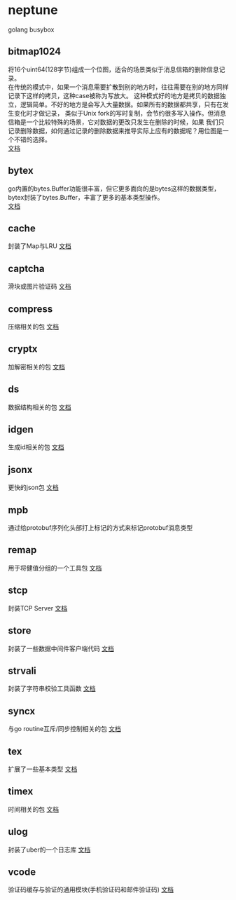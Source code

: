 # neptune
golang busybox

## bitmap1024    
将16个uint64(128字节)组成一个位图，适合的场景类似于消息信箱的删除信息记录。   
在传统的模式中，如果一个消息需要扩散到别的地方时，往往需要在别的地方同样记录下这样的拷贝，这种case被称为写放大。
这种模式好的地方是拷贝的数据独立，逻辑简单。不好的地方是会写入大量数据。如果所有的数据都共享，只有在发生变化时才做记录，
类似于Unix fork的写时复制，会节约很多写入操作。但消息信箱是一个比较特殊的场景，它对数据的更改只发生在删除的时候，如果
我们只记录删除数据，如何通过记录的删除数据来推导实际上应有的数据呢？用位图是一个不错的选择。  
[文档](./bitmap1024/README.md)

## bytex   
go内置的bytes.Buffer功能很丰富，但它更多面向的是bytes这样的数据类型，bytex封装了bytes.Buffer，丰富了更多的基本类型操作。   
[文档](./bytex/README.md)

## cache
封装了Map与LRU
[文档](./cache/README.md)

## captcha
滑块或图片验证码
[文档](./cache/README.md) 

## compress
压缩相关的包
[文档](./compress/README.md)

## cryptx
加解密相关的包
[文档](./cryptx/README.md)

## ds
数据结构相关的包
[文档](./ds/README.md)

## idgen
生成id相关的包
[文档](./idgen/README.md)

## jsonx
更快的json包
[文档](./jsonx/README.md)

## mpb
通过给protobuf序列化头部打上标记的方式来标记protobuf消息类型

## remap
用于将健值分组的一个工具包
[文档](./remap/README.md)

## stcp
封装TCP Server
[文档](./stcp/README.md)

## store
封装了一些数据中间件客户端代码
[文档](./store/README.md)

## strvali
封装了字符串校验工具函数
[文档](./strvali/README.md)

## syncx
与go routine互斥/同步控制相关的包
[文档](./syncx/README.md)

## tex
扩展了一些基本类型
[文档](./tex/README.md)

## timex
时间相关的包
[文档](./timex/README.md)

## ulog
封装了uber的一个日志库
[文档](./ulog/README.md)

## vcode
验证码缓存与验证的通用模块(手机验证码和邮件验证码)
[文档](./vcode/README.md)